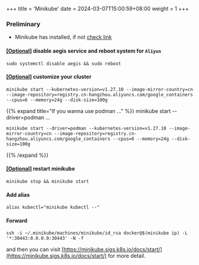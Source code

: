 +++
title = 'Minikube'
date = 2024-03-07T15:00:59+08:00
weight = 1
+++

### Preliminary
- Minikube has installed, if not [check link](kubernetes/command/install/index.html)


#### [[Optional]]() disable aegis service and reboot system for `Aliyun`

```shell
sudo systemctl disable aegis && sudo reboot
```

#### [[Optional]]() customize your cluster
```shell
minikube start --kubernetes-version=v1.27.10 --image-mirror-country=cn --image-repository=registry.cn-hangzhou.aliyuncs.com/google_containers --cpus=6 --memory=24g --disk-size=100g
```
{{% expand title="If you wanna use podman ..." %}}
minikube start --driver=podman ...
```shell
minikube start --driver=podman --kubernetes-version=v1.27.10 --image-mirror-country=cn --image-repository=registry.cn-hangzhou.aliyuncs.com/google_containers --cpus=6 --memory=24g --disk-size=100g
```
{{% /expand %}}

#### [[Optional]]() restart minikube
```shell
minikube stop && minikube start
```
#### Add alias
```shell
alias kubectl="minikube kubectl --"
```

#### Forward
```shell
ssh -i ~/.minikube/machines/minikube/id_rsa docker@$(minikube ip) -L '*:30443:0.0.0.0:30443' -N -f
```

and then you can visit [https://minikube.sigs.k8s.io/docs/start/](https://minikube.sigs.k8s.io/docs/start/) for more detail.

